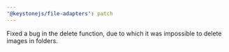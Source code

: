 ```yaml
---
'@keystonejs/file-adapters': patch
---
```


Fixed a bug in the delete function, due to which it was impossible to delete images in folders.
